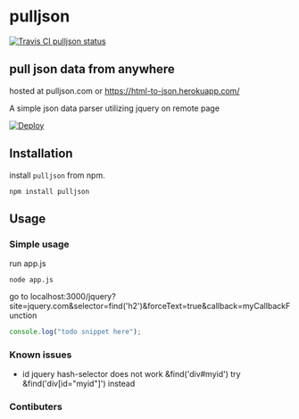 pulljson
========

[![Travis CI pulljson status](https://travis-ci.org/santeriv/pulljson.svg?branch=master "pulljson - master")](https://travis-ci.org/santeriv/pulljson)

## pull json data from anywhere

hosted at pulljson.com or https://html-to-json.herokuapp.com/

A simple json data parser utilizing jquery on remote page

[![Deploy](https://www.herokucdn.com/deploy/button.png)](https://heroku.com/deploy)

## Installation

install `pulljson` from npm.

    npm install pulljson

## Usage

### Simple usage

run app.js

	node app.js 
	
go to localhost:3000/jquery?site=jquery.com&selector=find('h2')&forceText=true&callback=myCallbackFunction

```javascript
console.log("todo snippet here");
```

### Known issues

- id jquery hash-selector does not work &find('div#myid') try &find('div[id="myid"]') instead

### Contibuters
